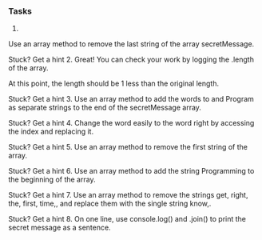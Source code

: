 ### Tasks

1.
Use an array method to remove the last string of the array secretMessage.


Stuck? Get a hint
2.
Great! You can check your work by logging the .length of the array.

At this point, the length should be 1 less than the original length.


Stuck? Get a hint
3.
Use an array method to add the words to and Program as separate strings to the end of the secretMessage array.


Stuck? Get a hint
4.
Change the word easily to the word right by accessing the index and replacing it.


Stuck? Get a hint
5.
Use an array method to remove the first string of the array.


Stuck? Get a hint
6.
Use an array method to add the string Programming to the beginning of the array.


Stuck? Get a hint
7.
Use an array method to remove the strings get, right, the, first, time,, and replace them with the single string know,.


Stuck? Get a hint
8.
On one line, use console.log() and .join() to print the secret message as a sentence.
